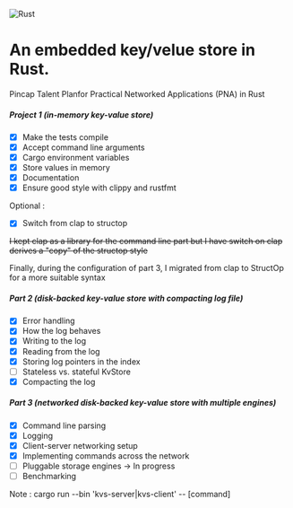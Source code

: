 ![Rust](https://github.com/B0ud/key-value-store/workflows/Rust/badge.svg)

# An embedded key/velue store in Rust. 

Pincap Talent Planfor Practical Networked Applications (PNA) in Rust

##### Project 1 (in-memory key-value store)

- [x] Make the tests compile
- [x] Accept command line arguments
- [x] Cargo environment variables
- [x] Store values in memory
- [x] Documentation
- [x] Ensure good style with clippy and rustfmt

Optional : 
- [X] Switch from clap to structop

~~I kept clap as a library for the command line part but I have switch on clap derives a "copy" of the structop style~~ 

Finally, during the configuration of part 3, I migrated from clap to StructOp for a more suitable syntax

##### Part 2 (disk-backed key-value store with compacting log file)

- [x] Error handling
- [x] How the log behaves
- [x] Writing to the log
- [x] Reading from the log
- [x] Storing log pointers in the index
- [ ] Stateless vs. stateful KvStore
- [x] Compacting the log

##### Part 3 (networked disk-backed key-value store with multiple engines)

- [X] Command line parsing
- [X] Logging
- [X] Client-server networking setup
- [X] Implementing commands across the network
- [ ] Pluggable storage engines -> In progress
- [ ] Benchmarking

Note : cargo run --bin 'kvs-server|kvs-client' -- [command]